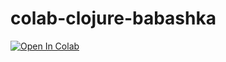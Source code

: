 # colab-clojure-babashka
<a href="https://colab.research.google.com/github/roterski/colab-clojure-babashka/blob/main/babashka.ipynb" target="_parent"><img src="https://colab.research.google.com/assets/colab-badge.svg" alt="Open In Colab"/></a>
